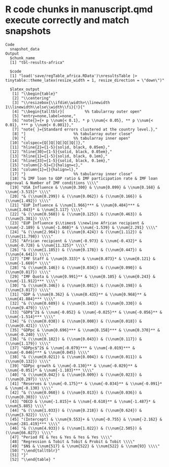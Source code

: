 # R code chunks in manuscript.qmd execute correctly and match snapshots

    Code
      snapshot_data
    Output
      $chunk_name
      [1] "tbl-results-africa"
      
      $code
      [1] "load('save/regTable_africa.RData')\nresultsTable |> tinytable::theme_latex(resize_width = 1, resize_direction = \"down\")"
      
      $latex_output
       [1] "\\begin{table}"                                                                                                          
       [2] "\\centering"                                                                                                             
       [3] "\\resizebox{\\ifdim\\width>\\linewidth 1\\linewidth\\else\\width\\fi}{!}{"                                               
       [4] "\\begin{talltblr}[         %% tabularray outer open"                                                                     
       [5] "entry=none,label=none,"                                                                                                  
       [6] "note{}={+ p \\num{< 0.1}, * p \\num{< 0.05}, ** p \\num{< 0.01}, *** p \\num{< 0.001}},"                                 
       [7] "note{ }={Standard errors clustered at the country level.},"                                                              
       [8] "]                     %% tabularray outer close"                                                                         
       [9] "{                     %% tabularray inner open"                                                                          
      [10] "colspec={Q[]Q[]Q[]Q[]Q[]},"                                                                                              
      [11] "hline{2}={1-5}{solid, black, 0.05em},"                                                                                   
      [12] "hline{30}={1-5}{solid, black, 0.05em},"                                                                                  
      [13] "hline{1}={1-5}{solid, black, 0.1em},"                                                                                    
      [14] "hline{33}={1-5}{solid, black, 0.1em},"                                                                                   
      [15] "column{2-5}={}{halign=c},"                                                                                               
      [16] "column{1}={}{halign=l},"                                                                                                 
      [17] "}                     %% tabularray inner close"                                                                         
      [18] "& IMF loan to GDP ratio & IMF participation rate & IMF loan approval & Number of IMF conditions \\\\"                    
      [19] "USA Influence & \\num{0.300} & \\num{0.099} & \\num{0.168} & \\num{-3.515}* \\\\"                                        
      [20] "& (\\num{0.299}) & (\\num{0.062}) & (\\num{0.166}) & (\\num{1.492}) \\\\"                                                
      [21] "EUP Influence & \\num{1.966}*** & \\num{0.484}*** & \\num{1.043}* & \\num{3.117} \\\\"                                   
      [22] "& (\\num{0.560}) & (\\num{0.125}) & (\\num{0.463}) & (\\num{5.381}) \\\\"                                                
      [23] "EUP Influence $\\times$ \\newline African recipient & \\num{-2.189} & \\num{-1.068}* & \\num{-1.539} & \\num{2.291} \\\\"
      [24] "& (\\num{2.964}) & (\\num{0.424}) & (\\num{1.112}) & (\\num{11.798}) \\\\"                                               
      [25] "African recipient & \\num{-0.973} & \\num{-0.432}* & \\num{-0.728} & \\num{11.325}* \\\\"                                
      [26] "& (\\num{1.185}) & (\\num{0.178}) & (\\num{0.447}) & (\\num{4.641}) \\\\"                                                
      [27] "IMF Staff & \\num{0.333}* & \\num{0.073}* & \\num{0.121} & \\num{-1.669}* \\\\"                                          
      [28] "& (\\num{0.146}) & (\\num{0.034}) & (\\num{0.090}) & (\\num{0.817}) \\\\"                                                
      [29] "IMF Quota & \\num{0.991}** & \\num{0.105} & \\num{0.243} & \\num{-11.912}*** \\\\"                                       
      [30] "& (\\num{0.346}) & (\\num{0.081}) & (\\num{0.198}) & (\\num{3.017}) \\\\"                                                
      [31] "GDP & \\num{0.362} & \\num{0.435}** & \\num{0.968}** & \\num{41.884}*** \\\\"                                            
      [32] "& (\\num{0.689}) & (\\num{0.143}) & (\\num{0.330}) & (\\num{9.479}) \\\\"                                                
      [33] "GDP$^2$ & \\num{-0.052} & \\num{-0.025}** & \\num{-0.056}** & \\num{-1.514}*** \\\\"                                     
      [34] "& (\\num{0.038}) & (\\num{0.008}) & (\\num{0.018}) & (\\num{0.421}) \\\\"                                                
      [35] "GDPpc & \\num{0.696}*** & \\num{0.158}*** & \\num{0.370}** & \\num{-0.240} \\\\"                                         
      [36] "& (\\num{0.182}) & (\\num{0.043}) & (\\num{0.117}) & (\\num{1.179}) \\\\"                                                
      [37] "GDPpc$^2$ & \\num{-0.079}*** & \\num{-0.019}*** & \\num{-0.046}*** & \\num{0.045} \\\\"                                  
      [38] "& (\\num{0.021}) & (\\num{0.004}) & (\\num{0.011}) & (\\num{0.132}) \\\\"                                                
      [39] "GDPpc growth & \\num{-0.130}** & \\num{-0.029}** & \\num{-0.051}* & \\num{-1.103}*** \\\\"                               
      [40] "& (\\num{0.042}) & (\\num{0.009}) & (\\num{0.023}) & (\\num{0.297}) \\\\"                                                
      [41] "Reserves & \\num{-0.175}** & \\num{-0.034}** & \\num{-0.091}* & \\num{-0.130} \\\\"                                      
      [42] "& (\\num{0.060}) & (\\num{0.013}) & (\\num{0.036}) & (\\num{0.303}) \\\\"                                                
      [43] "OECD & \\num{-1.815}+ & \\num{-0.610}** & \\num{-1.487}* & \\num{5.885} \\\\"                                            
      [44] "& (\\num{1.033}) & (\\num{0.218}) & (\\num{0.624}) & (\\num{3.922}) \\\\"                                                
      [45] "(Intercept) & \\num{9.553}+ & \\num{-0.755} & \\num{-2.162} & \\num{-281.419}*** \\\\"                                   
      [46] "& (\\num{4.933}) & (\\num{1.022}) & (\\num{2.505}) & (\\num{66.027}) \\\\"                                               
      [47] "Period FE & Yes & Yes & Yes & Yes \\\\"                                                                                  
      [48] "Regression & Tobit & Tobit & Probit & Tobit \\\\"                                                                        
      [49] "$N$ & \\num{517} & \\num{522} & \\num{522} & \\num{93} \\\\"                                                             
      [50] "\\end{talltblr}"                                                                                                         
      [51] "}"                                                                                                                       
      [52] "\\end{table} "                                                                                                           
      

